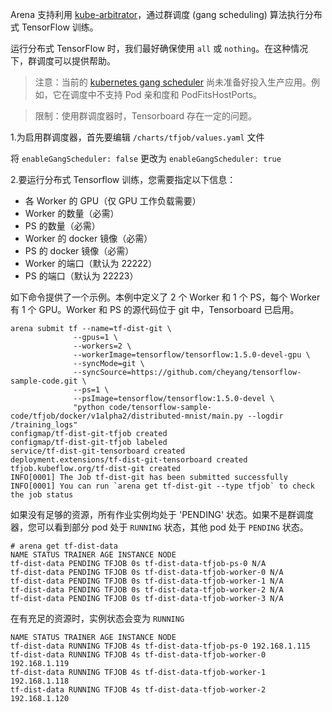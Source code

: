 ﻿
Arena 支持利用 [kube-arbitrator](https://github.com/kubernetes-incubator/kube-arbitrator)，通过群调度 (gang scheduling) 算法执行分布式 TensorFlow 训练。 

运行分布式 TensorFlow 时，我们最好确保使用 `all` 或 `nothing`。在这种情况下，群调度可以提供帮助。 


> 注意：当前的 [kubernetes gang scheduler](https://github.com/kubernetes-incubator/kube-arbitrator/tree/release-0.1) 尚未准备好投入生产应用。例如，它在调度中不支持 Pod 亲和度和 PodFitsHostPorts。 

> 限制：使用群调度器时，Tensorboard 存在一定的问题。

1.为启用群调度器，首先要编辑 `/charts/tfjob/values.yaml` 文件

将 `enableGangScheduler: false` 更改为 `enableGangScheduler: true`

2.要运行分布式 Tensorflow 训练，您需要指定以下信息：

 - 各 Worker 的 GPU（仅 GPU 工作负载需要）
 - Worker 的数量（必需）
 - PS 的数量（必需）
 - Worker 的 docker 镜像（必需）
 - PS 的 docker 镜像（必需）
 - Worker 的端口（默认为 22222）
 - PS 的端口（默认为 22223）

如下命令提供了一个示例。本例中定义了 2 个 Worker 和 1 个 PS，每个 Worker 有 1 个 GPU。Worker 和 PS 的源代码位于 git 中，Tensorboard 已启用。

```
arena submit tf --name=tf-dist-git \
              --gpus=1 \
              --workers=2 \
              --workerImage=tensorflow/tensorflow:1.5.0-devel-gpu \
              --syncMode=git \
              --syncSource=https://github.com/cheyang/tensorflow-sample-code.git \
              --ps=1 \
              --psImage=tensorflow/tensorflow:1.5.0-devel \
              "python code/tensorflow-sample-code/tfjob/docker/v1alpha2/distributed-mnist/main.py --logdir /training_logs"
configmap/tf-dist-git-tfjob created
configmap/tf-dist-git-tfjob labeled
service/tf-dist-git-tensorboard created
deployment.extensions/tf-dist-git-tensorboard created
tfjob.kubeflow.org/tf-dist-git created
INFO[0001] The Job tf-dist-git has been submitted successfully
INFO[0001] You can run `arena get tf-dist-git --type tfjob` to check the job status

```

如果没有足够的资源，所有作业实例均处于 'PENDING' 状态。如果不是群调度器，您可以看到部分 pod 处于 `RUNNING` 状态，其他 pod 处于 `PENDING` 状态。

```
# arena get tf-dist-data
NAME STATUS TRAINER AGE INSTANCE NODE
tf-dist-data PENDING TFJOB 0s tf-dist-data-tfjob-ps-0 N/A
tf-dist-data PENDING TFJOB 0s tf-dist-data-tfjob-worker-0 N/A
tf-dist-data PENDING TFJOB 0s tf-dist-data-tfjob-worker-1 N/A
tf-dist-data PENDING TFJOB 0s tf-dist-data-tfjob-worker-2 N/A
tf-dist-data PENDING TFJOB 0s tf-dist-data-tfjob-worker-3 N/A
```

在有充足的资源时，实例状态会变为 `RUNNING`

```
NAME STATUS TRAINER AGE INSTANCE NODE
tf-dist-data RUNNING TFJOB 4s tf-dist-data-tfjob-ps-0 192.168.1.115
tf-dist-data RUNNING TFJOB 4s tf-dist-data-tfjob-worker-0 192.168.1.119
tf-dist-data RUNNING TFJOB 4s tf-dist-data-tfjob-worker-1 192.168.1.118
tf-dist-data RUNNING TFJOB 4s tf-dist-data-tfjob-worker-2 192.168.1.120
```
